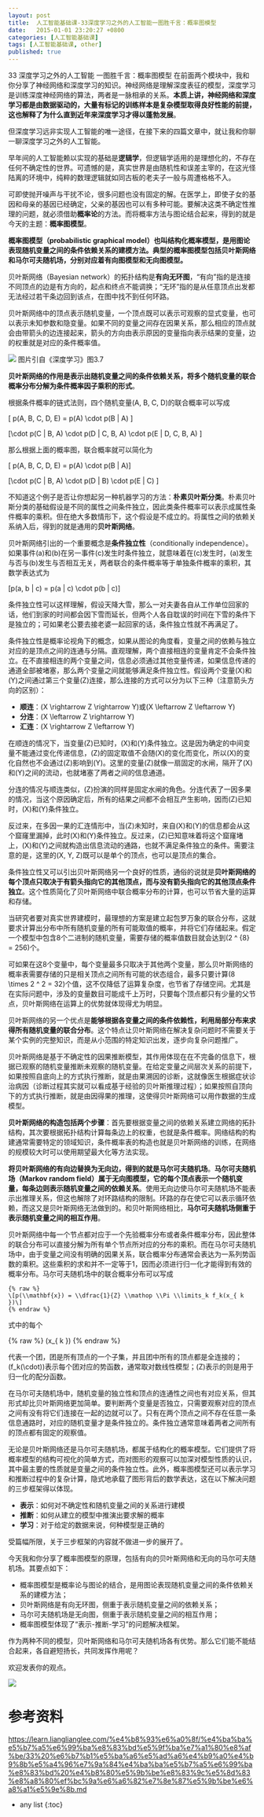 ```yaml
---
layout: post
title:  人工智能基础课-33深度学习之外的人工智能一图胜千言：概率图模型
date:   2015-01-01 23:20:27 +0800
categories: [人工智能基础课]
tags: [人工智能基础课, other]
published: true
---
```




33 深度学习之外的人工智能 一图胜千言：概率图模型
在前面两个模块中，我和你分享了神经网络和深度学习的知识。神经网络是理解深度表征的模型，深度学习是训练深度神经网络的算法，两者是一脉相承的关系。**本质上讲，神经网络和深度学习都是由数据驱动的，大量有标记的训练样本是复杂模型取得良好性能的前提，这也解释了为什么直到近年来深度学习才得以蓬勃发展**。

但深度学习远非实现人工智能的唯一途径，在接下来的四篇文章中，就让我和你聊一聊深度学习之外的人工智能。

早年间的人工智能赖以实现的基础是**逻辑学**，但逻辑学适用的是理想化的，不存在任何不确定性的世界。可遗憾的是，真实世界是由随机性和误差主宰的，在这光怪陆离的环境中，纯粹的数理逻辑就如同古板的老夫子一般与周遭格格不入。

可即使抛开噪声与干扰不论，很多问题也没有固定的解。在医学上，即使子女的基因和母亲的基因已经确定，父亲的基因也可以有多种可能。要解决这类不确定性推理的问题，就必须借助**概率论**的方法。而将概率方法与图论结合起来，得到的就是今天的主题：**概率图模型**。

**概率图模型（probabilistic graphical model）也叫结构化概率模型，是用图论表现随机变量之间的条件依赖关系的建模方法。典型的概率图模型包括贝叶斯网络和马尔可夫随机场，分别对应着有向图模型和无向图模型。**

贝叶斯网络（Bayesian network）的拓扑结构是**有向无环图**，“有向”指的是连接不同顶点的边是有方向的，起点和终点不能调换；“无环”指的是从任意顶点出发都无法经过若干条边回到该点，在图中找不到任何环路。

贝叶斯网络中的顶点表示随机变量，一个顶点既可以表示可观察的显式变量，也可以表示未知参数和隐变量。如果不同的变量之间存在因果关系，那么相应的顶点就会由带箭头的边连接起来，箭头的方向由表示原因的变量指向表示结果的变量，边的权重就是对应的条件概率值。

![](https://learn.lianglianglee.com/%e4%b8%93%e6%a0%8f/%e4%ba%ba%e5%b7%a5%e6%99%ba%e8%83%bd%e5%9f%ba%e7%a1%80%e8%af%be/assets/9c48b643e9484274470622da7231ab6d.png) 图片引自《深度学习》图3.7

**贝叶斯网络的作用是表示出随机变量之间的条件依赖关系，将多个随机变量的联合概率分布分解为条件概率因子乘积的形式**。

根据条件概率的链式法则，四个随机变量\(A, B, C, D\)的联合概率可以写成

\[ p(A, B, C, D, E) = p(A) \\cdot p(B | A) \]

\[\\cdot p(C | B, A) \\cdot p(D | C, B, A) \\cdot p(E | D, C, B, A) \]

那么根据上面的概率图，联合概率就可以简化为

\[ p(A, B, C, D, E) = p(A) \\cdot p(B | A)\]

\[\\cdot p(C | B, A) \\cdot p(D | B) \\cdot p(E | C) \]

不知道这个例子是否让你想起另一种机器学习的方法：**朴素贝叶斯分类**。朴素贝叶斯分类的基础假设是不同的属性之间条件独立，因此类条件概率可以表示成属性条件概率的乘积。但在绝大多数情形下，这个假设是不成立的。将属性之间的依赖关系纳入后，得到的就是通用的**贝叶斯网络**。

贝叶斯网络引出的一个重要概念是**条件独立性**（conditionally independence）。如果事件\(a\)和\(b\)在另一事件\(c\)发生时条件独立，就意味着在\(c\)发生时，\(a\)发生与否与\(b\)发生与否相互无关，两者联合的条件概率等于单独条件概率的乘积，其数学表达式为

\[p(a, b | c) = p(a | c) \\cdot p(b | c)\]

条件独立性可以这样理解，假设天降大雪，那么一对夫妻各自从工作单位回家的话，他们到家的时间都会因下雪而延长，但两个人各自耽误的时间在下雪的条件下是独立的；可如果老公要去接老婆一起回家的话，条件独立性就不再满足了。

条件独立性是概率论视角下的概念，如果从图论的角度看，变量之间的依赖与独立对应的是顶点之间的连通与分隔。直观理解，两个直接相连的变量肯定不会条件独立。在不直接相连的两个变量之间，信息必须通过其他变量传递，如果信息传递的通道全部被堵塞，那么两个变量之间就能够满足条件独立性。假设两个变量\(X\)和\(Y\)之间通过第三个变量\(Z\)连接，那么连接的方式可以分为以下三种（注意箭头方向的区别）：

* **顺连**：\(X \\rightarrow Z \\rightarrow Y\)或\(X \\leftarrow Z \\leftarrow Y\)
* **分连**：\(X \\leftarrow Z \\rightarrow Y\)
* **汇连**：\(X \\rightarrow Z \\leftarrow Y\)

在顺连的情况下，当变量\(Z\)已知时，\(X\)和\(Y\)条件独立。这是因为确定的中间变量不能通过变化传递信息，\(Z\)的固定取值不会随\(X\)的变化而变化，所以\(X\)的变化自然也不会通过\(Z\)影响到\(Y\)。这里的变量\(Z\)就像一扇固定的水闸，隔开了\(X\)和\(Y\)之间的流动，也就堵塞了两者之间的信息通道。

分连的情况与顺连类似，\(Z\)扮演的同样是固定水闸的角色。分连代表了一因多果的情况，当这个原因确定后，所有的结果之间都不会相互产生影响，因而\(Z\)已知时，\(X\)和\(Y\)条件独立。

反过来，在多因一果的汇连情形中，当\(Z\)未知时，来自\(X\)和\(Y\)的信息都会从这个窟窿里漏掉，此时\(X\)和\(Y\)条件独立。反过来，\(Z\)已知意味着将这个窟窿堵上，\(X\)和\(Y\)之间就构造出信息流动的通路，也就不满足条件独立的条件。需要注意的是，这里的\(X, Y, Z\)既可以是单个的顶点，也可以是顶点的集合。

条件独立性又可以引出贝叶斯网络另一个良好的性质，通俗的说就是**贝叶斯网络的每个顶点只取决于有箭头指向它的其他顶点，而与没有箭头指向它的其他顶点条件独立**。这个性质简化了贝叶斯网络中联合概率分布的计算，也可以节省大量的运算和存储。

当研究者要对真实世界建模时，最理想的方案是建立起包罗万象的联合分布，这就要求计算出分布中所有随机变量的所有可能取值的概率，并将它们存储起来。假定一个模型中包含8个二进制的随机变量，需要存储的概率值数目就会达到\(2 ^ {8} = 256\)个。

可如果在这8个变量中，每个变量最多只取决于其他两个变量，那么贝叶斯网络的概率表需要存储的只是相关顶点之间所有可能的状态组合，最多只要计算\(8 \\times 2 ^ 2 = 32\)个值，这不仅降低了运算复杂度，也节省了存储空间。尤其是在实际问题中，涉及的变量数目可能成千上万时，只要每个顶点都只有少量的父节点，贝叶斯网络在运算上的优势就体现得尤为明显。

贝叶斯网络的另一个优点是**能够根据各变量之间的条件依赖性，利用局部分布来求得所有随机变量的联合分布**。这个特点让贝叶斯网络在解决复杂问题时不需要关于某个实例的完整知识，而是从小范围的特定知识出发，逐步向复杂问题推广。

贝叶斯网络是基于不确定性的因果推断模型，其作用体现在在不完备的信息下，根据已观察的随机变量推断未观察的随机变量。在给定变量之间层次关系的前提下，如果按照自底向上的方式执行推断，就是由果溯因的诊断，这就像医生根据症状诊治病因（诊断过程其实就可以看成基于经验的贝叶斯推理过程）；如果按照自顶向下的方式执行推断，就是由因得果的推理，这使得贝叶斯网络可以用作数据的生成模型。

**贝叶斯网络的构造包括两个步骤**：首先要根据变量之间的依赖关系建立网络的拓扑结构，其次要根据拓扑结构计算每条边上的权重，也就是条件概率。网络结构的构建通常需要特定的领域知识，条件概率表的构造也就是贝叶斯网络的训练，在网络的规模较大时可以使用期望最大化等方法实现。

**将贝叶斯网络的有向边替换为无向边，得到的就是马尔可夫随机场**。**马尔可夫随机场（Markov random field）属于无向图模型，它的每个顶点表示一个随机变量，每条边则表示随机变量之间的依赖关系**。使用无向边使马尔可夫随机场不能表示出推理关系，但这也解除了对环路结构的限制。环路的存在使它可以表示循环依赖，而这又是贝叶斯网络无法做到的。和贝叶斯网络相比，**马尔可夫随机场侧重于表示随机变量之间的相互作用**。

贝叶斯网络中每一个节点都对应于一个先验概率分布或者条件概率分布，因此整体的联合分布可以直接分解为所有单个节点所对应的分布的乘积。而在马尔可夫随机场中，由于变量之间没有明确的因果关系，联合概率分布通常会表达为一系列势函数的乘积。这些乘积的求和并不一定等于1，因而必须进行归一化才能得到有效的概率分布。马尔可夫随机场中的联合概率分布可以写成


```
{% raw %}
\[p(\\mathbf{x}) = \\dfrac{1}{Z} \\mathop \\Pi \\limits_k f_k(x_{ k })\]
{% endraw %}
```

式中的每个

{% raw %}
\(x_{ k }\)
{% endraw %}

代表一个团，团是所有顶点的一个子集，并且团中所有的顶点都是全连接的；\(f_k(\\cdot)\)表示每个团对应的势函数，通常取对数线性模型；\(Z\)表示的则是用于归一化的配分函数。

在马尔可夫随机场中，随机变量的独立性和顶点的连通性之间也有对应关系，但其形式却比贝叶斯网络更加简单。要判断两个变量是否独立，只需要观察对应的顶点之间有没有将它们连接在一起的边就可以了。只有在两个顶点之间不存在任意一条信息通路时，对应的随机变量才是条件独立的。条件独立通常意味着两者之间所有的顶点都有固定的观察值。

无论是贝叶斯网络还是马尔可夫随机场，都属于结构化的概率模型。它们提供了将概率模型的结构可视化的简单方式，而对图形的观察可以加深对模型性质的认识，其中最主要的性质就是变量之间的条件独立性。此外，概率图模型还可以表示学习和推断过程中的复杂计算，隐式地承载了图形背后的数学表达，这在以下解决问题的三步框架得以体现。

* **表示**：如何对不确定性和随机变量之间的关系进行建模
* **推断**：如何从建立的模型中推演出要求解的概率
* **学习**：对于给定的数据来说，何种模型是正确的

受篇幅所限，关于三步框架的内容就不做进一步的展开了。

今天我和你分享了概率图模型的原理，包括有向的贝叶斯网络和无向的马尔可夫随机场。其要点如下：

* 概率图模型是概率论与图论的结合，是用图论表现随机变量之间的条件依赖关系的建模方法；
* 贝叶斯网络是有向无环图，侧重于表示随机变量之间的依赖关系；
* 马尔可夫随机场是无向图，侧重于表示随机变量之间的相互作用；
* 概率图模型体现了“表示-推断-学习”的问题解决框架。

作为两种不同的模型，贝叶斯网络和马尔可夫随机场各有优势。那么它们能不能结合起来，各自避短扬长，共同发挥作用呢？

欢迎发表你的观点。

![](https://learn.lianglianglee.com/%e4%b8%93%e6%a0%8f/%e4%ba%ba%e5%b7%a5%e6%99%ba%e8%83%bd%e5%9f%ba%e7%a1%80%e8%af%be/assets/57eda304a18b35999beaadbfc1c32348.jpg)




# 参考资料

https://learn.lianglianglee.com/%e4%b8%93%e6%a0%8f/%e4%ba%ba%e5%b7%a5%e6%99%ba%e8%83%bd%e5%9f%ba%e7%a1%80%e8%af%be/33%20%e6%b7%b1%e5%ba%a6%e5%ad%a6%e4%b9%a0%e4%b9%8b%e5%a4%96%e7%9a%84%e4%ba%ba%e5%b7%a5%e6%99%ba%e8%83%bd%20%e4%b8%80%e5%9b%be%e8%83%9c%e5%8d%83%e8%a8%80%ef%bc%9a%e6%a6%82%e7%8e%87%e5%9b%be%e6%a8%a1%e5%9e%8b.md

* any list
{:toc}
